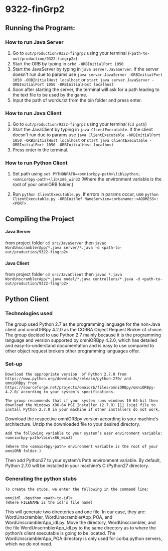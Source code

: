 # 9322-finGrp2

## Running the Program:
### How to run Java Server
1. Go to `out/production/9322-fingrp2` using your terminal (`<path-to-out/production/9322-fingrp2>`)
2. Start the ORB by typing in `orbd -ORBInitialPort 1050`
3. Start the JavaServer by typing in `java server.JavaServer`. If the server doesn't run due to params use `java server.JavaServer -ORBInitialPort 1050 -ORBInitialHost localhost` or  `start java server.JavaServer -ORBInitialPort 1050 -ORBInitialHost localhost`
4. Soon after starting the server, the terminal will ask for a path leading to the text file to be used by the game.
5. Input the path of words.txt from the bin folder and press enter.


### How to run Java Client
1. Go to `out/production/9322-fingrp2` using your terminal (`cd path`)
2. Start the JavaClient by typing in `java ClientExecutable`. If the client doesn't run due to params use `java ClientExecutable -ORBInitialPort 1050 -ORBInitialHost localhost` or `start java ClientExecutable -ORBInitialPort 1050 -ORBInitialHost localhost`
3. Press enter in the terminal.

### How to run Python Client
1. Set path using `set PYTHONPATH=<omniorbpy-path>\lib\python;<omniorbpy-path>\lib\x86_win32`
(Where the <omniorbpy-path> environment variable is the root of your omniORB folder.)

2. Run `python ClientExecutable.py`. If errors in params occur, use `python ClientExecutable.py -ORBInitRef NameService=corbaname::<ADDRESS>:<PORT>`

## Compiling the Project
#### Java Server
from project folder `cd src/JavaServer` then `javac WordUnscramblerApp/*.java server/*.java -d <path-to-out/production/9322-fingrp2>`

#### Java Client

from project folder `cd src/JavaClient` then `javac *.java WordUnscramblerApp/*.java model/*.java controllers/*.java -d <path-to-out/production/9322-fingrp2>`

## Python Client

### Technologies used

The group used Python 2.7 as the programming language for the non-Java client and omniORBpy 4.2.0 as the CORBA Object Request Broker of choice. The group decided to use Python 2.7 mainly because it is the programming language and version supported by omniORBpy 4.2.0, which has detailed and easy-to-understand documentation and is easy to use compared to other object request brokers other programming languages offer.

### Set-up

    Download the appropriate version  of Python 2.7.0 from https://www.python.org/downloads/release/python-270/ and 
    omniORBpy from https://sourceforge.net/projects/omniorb/files/omniORBpy/omniORBpy-4.2.0/ according to your system’s specifications.

    The group recommends that if your system runs windows 10 64-bit then download the Windows X86-64 MSI Installer (2.7.0) [1] (sig) file to install Python 2.7.0 in your machine if other installers do not work.

Download the respective omniORBpy version according to your machine’s architecture. Unzip the downloaded file to your desired directory.

    Add the following variable to your system’s user environment variable:
    <omniorbpy-path>\bin\x86_win32

    (Where the <omniorbpy-path> environment variable is the root of your omniORB folder.)

Then add Python27 to your system’s Path environment variable. By default, Python 2.7.0 will be installed in your machine’s C:\Python27 directory.

### Generating the python stubs 

    To create the stubs, we enter the following in the command line: 

    omniidl -bpython <path-to-idl>
    (Where FILENAME is the idl’s file name)

This will generate two directories and one file. In our case, they are: WordUnscrambler, WordUnscramblerApp_POA, and WordUnscramblerApp_idl.py. Move the directory, WordUnscrambler, and the file WordUnscrmblerApp_idl.py to the same directory as to where the python’s client executable is going to be located. The WordUnscramblerApp_POA directory is only used for corba python servers, which we do not need.
